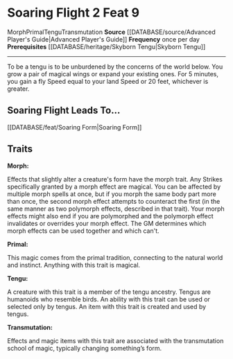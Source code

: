 ﻿---
actions: '[two-actions]'
feat: Soaring Flight
frequency: once per day
id: '1320'
leads_to: '[[DATABASE/feat/Soaring Form|Soaring Form]]'
level: '9'
name: Soaring Flight
prerequisite: '[[DATABASE/heritage/Skyborn Tengu|Skyborn Tengu]] heritage'
rarity: Common
school: Transmutation
source: '[[DATABASE/source/Advanced Player''s Guide|Advanced Player''s Guide]]'
trait:
- '[[DATABASE/trait/Morph|Morph]]'
- '[[DATABASE/trait/Primal|Primal]]'
- '[[DATABASE/trait/Tengu|Tengu]]'
- '[[DATABASE/trait/Transmutation|Transmutation]]'
type: Feat

---
# Soaring Flight <span class="action-icon">2</span> <span class="item-type">Feat 9</span>

<span class="item-trait">Morph</span><span class="item-trait">Primal</span><span class="item-trait">Tengu</span><span class="item-trait">Transmutation</span>
**Source** [[DATABASE/source/Advanced Player's Guide|Advanced Player's Guide]] 
**Frequency** once per day
**Prerequisites** [[DATABASE/heritage/Skyborn Tengu|Skyborn Tengu]]

---
To be a tengu is to be unburdened by the concerns of the world below. You grow a pair of magical wings or expand your existing ones. For 5 minutes, you gain a fly Speed equal to your land Speed or 20 feet, whichever is greater.

## Soaring Flight Leads To...

[[DATABASE/feat/Soaring Form|Soaring Form]]

## Traits

**Morph:**

Effects that slightly alter a creature's form have the morph trait. Any Strikes specifically granted by a morph effect are magical. You can be affected by multiple morph spells at once, but if you morph the same body part more than once, the second morph effect attempts to counteract the first (in the same manner as two polymorph effects, described in that trait).
Your morph effects might also end if you are polymorphed and the polymorph effect invalidates or overrides your morph effect. The GM determines which morph effects can be used together and which can't.

**Primal:**

This magic comes from the primal tradition, connecting to the natural world and instinct. Anything with this trait is magical.

**Tengu:**

A creature with this trait is a member of the tengu ancestry. Tengus are humanoids who resemble birds. An ability with this trait can be used or selected only by tengus. An item with this trait is created and used by tengus.

**Transmutation:**

Effects and magic items with this trait are associated with the transmutation school of magic, typically changing something’s form.